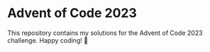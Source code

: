 # Advent of Code 2023

This repository contains my solutions for the Advent of Code 2023 challenge. Happy coding! 🎄
